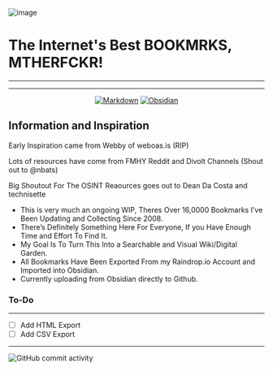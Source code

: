![image](https://user-images.githubusercontent.com/9169633/195195009-23cef4cb-e1ca-4d4b-831c-1f7145e66be3.png)

# The Internet's Best BOOKMRKS, MTHERFCKR!
----
---

<div align="center">

  <a href="">![Markdown](https://img.shields.io/badge/markdown-%23000000.svg?style=for-the-badge&logo=markdown&logoColor=white)</a>
  <a href="">![Obsidian](https://img.shields.io/badge/Obsidian-%23483699.svg?style=for-the-badge&logo=obsidian&logoColor=white)</a>

</div>

  





## Information and Inspiration 


Early Inspiration came from Webby of weboas.is (RIP)

Lots of resources have come from FMHY Reddit and Divolt Channels (Shout out to @nbats) 

Big Shoutout For The OSINT Reaources goes out to Dean Da Costa and technisette



- This is very much an ongoing WIP, Theres Over 16,0000 Bookmarks I’ve Been Updating and Collecting Since 2008.
- There’s Definitely Something Here For Everyone, If you Have Enough Time and Effort To Find It.
- My Goal Is To Turn This Into a Searchable and Visual Wiki/Digital Garden.
- All Bookmarks Have Been Exported From my Raindrop.io Account and Imported into Obsidian.
- Currently uploading from Obsidian directly to Github.


### To-Do
----

- [ ] Add HTML Export
- [ ] Add CSV Export

---

![GitHub commit activity](https://img.shields.io/github/commit-activity/w/whoisdsmith/BOOKMRKS-MTHRFCKR)  